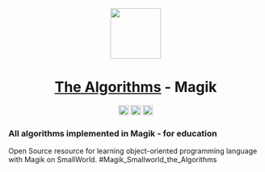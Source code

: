 
<div align="center">
<!-- Title: -->
  <a href="https://github.com/Mateus2314/Magik_Smallworld_the_Algorithms">
    <img src="https://siamz.gallerycdn.vsassets.io/extensions/siamz/smallworld-magik/1.5.2/1573561363325/Microsoft.VisualStudio.Services.Icons.Default" height="100">
  </a>
  <h1><a href="https://github.com/Mateus2314/Magik_Smallworld_the_Algorithmshttps://github.com/TheAlgorithms/">The Algorithms</a> - Magik</h1>
<!-- Labels: -->
  <!-- First row: -->
  <a href="https://www.linkedin.com/in/mateus-cezar-a43665a5/" target="_blank"><img src="https://img.shields.io/badge/-LinkedIn-%230077B5?style=for-the-badge&logo=linkedin&logoColor=white" height="20" target="_blank"></a> 
  <img src="https://img.shields.io/github/repo-size/Mateus2314/Magik_Smallworld_the_Algorithms" height="20">
  <a href = "mailto:mateusfuntecezar10@gmail.com"><img src="https://img.shields.io/badge/Gmail-D14836?style=for-the-badge&logo=gmail&logoColor=white" height="20" target="_blank"></a>
 </div>
  
  
<!-- Short description: -->
  <h3>All algorithms implemented in Magik - for education</h3>
</div>

Open Source resource for learning object-oriented programming language with Magik on SmallWorld. #Magik_Smallworld_the_Algorithms

<!-- ## Getting Started

Read through our [Contribution Guidelines](CONTRIBUTING.md) before you contribute.

## Community Channels

We're on [Discord](https://discord.gg/c7MnfGFGa6) and [Gitter](https://gitter.im/TheAlgorithms)! Community channels are great for you to ask questions and get help. Please join us!

## List of Algorithms

See our [directory](DIRECTORY.md) for easier navigation and better overview of the project.
-->
